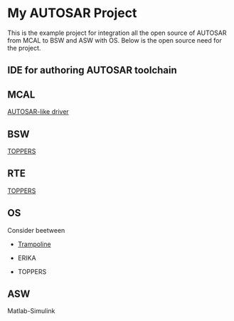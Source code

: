 # My AUTOSAR Project
This is the example project for integration all the open source of AUTOSAR from MCAL to BSW and ASW with OS. Below is the open source need for the project.

## IDE for authoring AUTOSAR toolchain

## MCAL
[AUTOSAR-like driver](http://erika.tuxfamily.org/wiki/index.php?title=AUTOSAR-like_Drivers)

## BSW
[TOPPERS](https://www.toppers.jp/autosar.html)

## RTE
[TOPPERS](https://www.toppers.jp/autosar.html)

## OS
Consider beetween
* [Trampoline](http://trampoline.rts-software.org/?lang=en)

* ERIKA

* TOPPERS

## ASW
Matlab-Simulink
